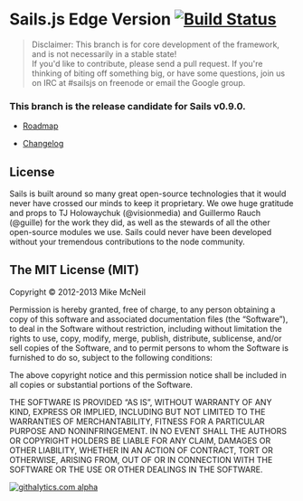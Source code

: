 # Sails.js Edge Version [![Build Status](https://travis-ci.org/balderdashy/sails.png?branch=development)](https://travis-ci.org/balderdashy/sails)

> Disclaimer:  This branch is for core development of the framework, and is not necessarily in a stable state!  
> If you'd like to contribute, please send a pull request.  If you're thinking of biting off something big, or have some questions, join us on IRC 
at #sailsjs on freenode or email the Google group.

### This branch is the release candidate for Sails v0.9.0.

+ [Roadmap](https://github.com/balderdashy/sails/wiki/roadmap)

+ [Changelog](https://github.com/balderdashy/sails/wiki/changelog)

License
--

Sails is built around so many great open-source technologies that it would never have crossed our minds to keep it proprietary.  We owe huge gratitude and props to TJ Holowaychuk (@visionmedia) and Guillermo Rauch (@guille) for the work they did, as well as the stewards of all the other open-source modules we use.  Sails could never have been developed without your tremendous contributions to the node community.


The MIT License (MIT)
--

Copyright © 2012-2013 Mike McNeil

Permission is hereby granted, free of charge, to any person obtaining a copy of this software and associated documentation files (the “Software”), to deal in the Software without restriction, including without limitation the rights to use, copy, modify, merge, publish, distribute, sublicense, and/or sell copies of the Software, and to permit persons to whom the Software is furnished to do so, subject to the following conditions:

The above copyright notice and this permission notice shall be included in all copies or substantial portions of the Software.

THE SOFTWARE IS PROVIDED “AS IS”, WITHOUT WARRANTY OF ANY KIND, EXPRESS OR IMPLIED, INCLUDING BUT NOT LIMITED TO THE WARRANTIES OF MERCHANTABILITY, FITNESS FOR A PARTICULAR PURPOSE AND NONINFRINGEMENT. IN NO EVENT SHALL THE AUTHORS OR COPYRIGHT HOLDERS BE LIABLE FOR ANY CLAIM, DAMAGES OR OTHER LIABILITY, WHETHER IN AN ACTION OF CONTRACT, TORT OR OTHERWISE, ARISING FROM, OUT OF OR IN CONNECTION WITH THE SOFTWARE OR THE USE OR OTHER DEALINGS IN THE SOFTWARE.

[![githalytics.com alpha](https://cruel-carlota.pagodabox.com/8acf2fc2ca0aca8a3018e355ad776ed7 "githalytics.com")](http://githalytics.com/balderdashy/sails)
